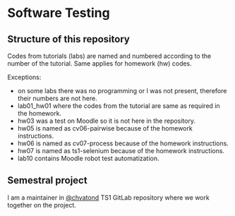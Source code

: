 # Software Testing

## Structure of this repository

Codes from tutorials (labs) are named and numbered according to the number of the tutorial. Same applies for homework (hw) codes.

Exceptions:
- on some labs there was no programming or I was not present, therefore their numbers are not here.
- lab01_hw01 where the codes from the tutorial are same as required in the homework.
- hw03 was a test on Moodle so it is not here in the repository.
- hw05 is named as cv06-pairwise because of the homework instructions.
- hw06 is named as cv07-process because of the homework instructions.
- hw07 is named as ts1-selenium because of the homework instructions.
- lab10 contains Moodle robot test automatization.

## Semestral project

I am a maintainer in [@chvatond](https://gitlab.fel.cvut.cz/chvatond/ts1) TS1 GitLab repository where we work together on the project.
